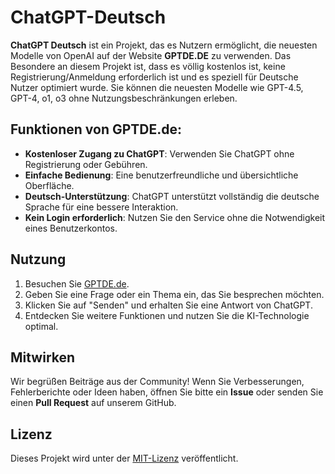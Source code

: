# ChatGPT-Deutsch
**ChatGPT Deutsch** ist ein Projekt, das es Nutzern ermöglicht, die neuesten Modelle von OpenAI auf der Website **GPTDE.DE** zu verwenden.
Das Besondere an diesem Projekt ist, dass es völlig kostenlos ist, keine Registrierung/Anmeldung erforderlich ist und es speziell für Deutsche Nutzer optimiert wurde. Sie können die neuesten Modelle wie GPT-4.5, GPT-4, o1, o3 ohne Nutzungsbeschränkungen erleben.

## Funktionen von GPTDE.de:

- **Kostenloser Zugang zu ChatGPT**: Verwenden Sie ChatGPT ohne Registrierung oder Gebühren.
- **Einfache Bedienung**: Eine benutzerfreundliche und übersichtliche Oberfläche.
- **Deutsch-Unterstützung**: ChatGPT unterstützt vollständig die deutsche Sprache für eine bessere Interaktion.
- **Kein Login erforderlich**: Nutzen Sie den Service ohne die Notwendigkeit eines Benutzerkontos.

## Nutzung

1. Besuchen Sie [GPTDE.de](https://gptde.de).
2. Geben Sie eine Frage oder ein Thema ein, das Sie besprechen möchten.
3. Klicken Sie auf "Senden" und erhalten Sie eine Antwort von ChatGPT.
4. Entdecken Sie weitere Funktionen und nutzen Sie die KI-Technologie optimal.

## Mitwirken

Wir begrüßen Beiträge aus der Community! Wenn Sie Verbesserungen, Fehlerberichte oder Ideen haben, öffnen Sie bitte ein **Issue** oder senden Sie einen **Pull Request** auf unserem GitHub.


## Lizenz

Dieses Projekt wird unter der [MIT-Lizenz](LICENSE) veröffentlicht.
